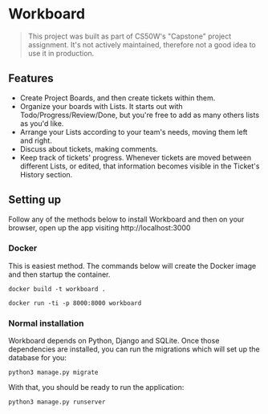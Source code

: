 # Workboard 

> This project was built as part of CS50W's "Capstone" project assignment. It's not actively maintained, therefore not a good idea to use it in production.

## Features

- Create Project Boards, and then create tickets within them.
- Organize your boards with Lists. It starts out with Todo/Progress/Review/Done, but you're free to add as many others lists as you'd like.
- Arrange your Lists according to your team's needs, moving them left and right.
- Discuss about tickets, making comments.
- Keep track of tickets' progress. Whenever tickets are moved between different Lists, or edited, that information becomes visible in the Ticket's History section.

## Setting up

Follow any of the methods below to install Workboard and then on your browser, open up the app visiting http://localhost:3000 

### Docker

This is easiest method. The commands below will create the Docker image and then startup the container.

```
docker build -t workboard .

docker run -ti -p 8000:8000 workboard
```

### Normal installation

Workboard depends on Python, Django and SQLite. Once those dependencies are installed, you can run the migrations which will set up the database for you:

```
python3 manage.py migrate
```

With that, you should be ready to run the application:

```
python3 manage.py runserver
```


